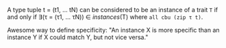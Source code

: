 A type tuple t = (t1, ... tN) can be considered to be an instance of a trait `T` if and only if ∃(τ = (τ1, ... τN)) ∈ *instances*(T) where `all cbu (zip τ t)`.

Awesome way to define specificity: "An instance X is more specific than an instance Y if X could match Y, but not vice versa."

